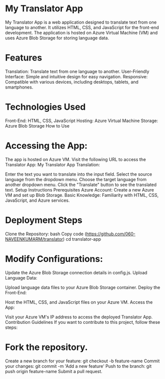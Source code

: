 # My Translator App

My Translator App is a web application designed to translate text from one language to another. It utilizes HTML, CSS, and JavaScript for the front-end development. The application is hosted on Azure Virtual Machine (VM) and uses Azure Blob Storage for storing language data.

# Features

Translation: Translate text from one language to another.
User-Friendly Interface: Simple and intuitive design for easy navigation.
Responsive: Compatible with various devices, including desktops, tablets, and smartphones.
# Technologies Used
Front-End: HTML, CSS, JavaScript
Hosting: Azure Virtual Machine
Storage: Azure Blob Storage
How to Use

# Accessing the App:

The app is hosted on Azure VM. Visit the following URL to access the Translator App: My Translator App
Translation:

Enter the text you want to translate into the input field.
Select the source language from the dropdown menu.
Choose the target language from another dropdown menu.
Click the "Translate" button to see the translated text.
Setup Instructions
Prerequisites
Azure Account: Create a new Azure VM and set up Blob Storage.
Basic Knowledge: Familiarity with HTML, CSS, JavaScript, and Azure services.
# Deployment Steps
Clone the Repository:
bash
Copy code
(https://github.com/060-NAVEENKUMARM/translator)
cd translator-app
# Modify Configurations:

Update the Azure Blob Storage connection details in config.js.
Upload Language Data:

Upload language data files to your Azure Blob Storage container.
Deploy the Front-End:

Host the HTML, CSS, and JavaScript files on your Azure VM.
Access the App:

Visit your Azure VM's IP address to access the deployed Translator App.
Contribution Guidelines
If you want to contribute to this project, follow these steps:

# Fork the repository.
Create a new branch for your feature: git checkout -b feature-name
Commit your changes: git commit -m 'Add a new feature'
Push to the branch: git push origin feature-name
Submit a pull request.

